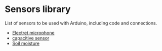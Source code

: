 # Sensors library


List of sensors to be used with Arduino, including code and connections. 

- [Electret microphone](electret_microphone)
- [capacitive sensor](capacitive)
- [Soil moisture](moisture_soil)


